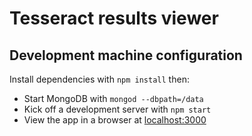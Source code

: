 # Tesseract results viewer

## Development machine configuration 

Install dependencies with `npm install` then:

* Start MongoDB with `mongod --dbpath=/data`
* Kick off a development server with  `npm start`
* View the app in a browser at [localhost:3000](http://localhost:3000)

